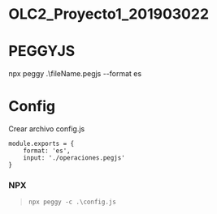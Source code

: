 # OLC2_Proyecto1_201903022


# PEGGYJS
npx peggy .\fileName.pegjs --format es
# Config 
Crear archivo config.js
``` 
module.exports = {
    format: 'es', 
    input: './operaciones.pegjs'
}
```

### NPX 
>``` npx peggy -c .\config.js ```

